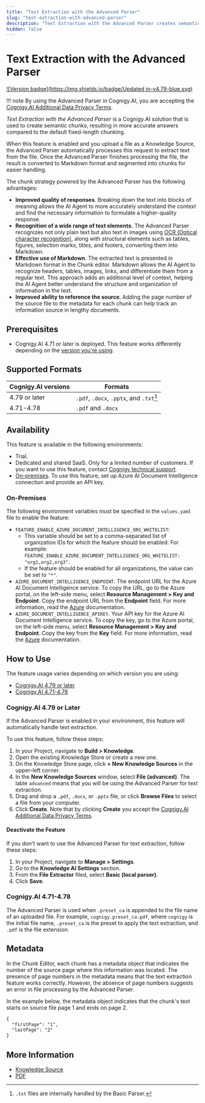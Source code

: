 ```yaml
---
title: "Text Extraction with the Advanced Parser"
slug: "text-extraction-with-advanced-parser"
description: "Text Extraction with the Advanced Parser creates semantic chunks, resulting in more accurate answers compared to the default fixed-length chunking."
hidden: false
---
```


# Text Extraction with the Advanced Parser

[![Version badge](https://img.shields.io/badge/Updated in-v4.79-blue.svg)](../../../release-notes/4.79.md)

!!! note
	By using the Advanced Parser in Cognigy.AI, you are accepting the [Cognigy.AI Additional Data Privacy Terms](https://www.cognigy.com/additional-privacy-terms).

_Text Extraction with the Advanced Parser_ is a Cognigy.AI solution that is used to create semantic chunks, resulting in more accurate answers compared to the default fixed-length chunking.

When this feature is enabled and you upload a file as a Knowledge Source,
the Advanced Parser automatically processes this request to extract text from the file.
Once the Advanced Parser finishes processing the file,
the result is converted to Markdown format and segmented into chunks for easier handling.

The chunk strategy powered by the Advanced Parser has the following advantages:

- **Improved quality of responses**. Breaking down the text into blocks of meaning allows the AI Agent to more accurately understand the context and find the necessary information to formulate a higher-quality response.
- **Recognition of a wide range of text elements.** The Advanced Parser recognizes not only plain text but also text in images using [OCR (Optical character recognition)](https://en.wikipedia.org/wiki/Optical_character_recognition), along with structural elements such as tables, figures, selection marks, titles, and footers, converting them into Markdown.
- **Effective use of Markdown**. The extracted text is presented in Markdown format in the Chunk editor. Markdown allows the AI Agent to recognize headers, tables, images, links, and differentiate them from a regular text. This approach adds an additional level of context, helping the AI Agent better understand the structure and organization of information in the text.
- **Improved ability to reference the source**. Adding the page number of the source file to the metadata for each chunk can help track an information source in lengthy documents.

## Prerequisites

- Cognigy.AI 4.71 or later is deployed. This feature works differently depending on the [version you're using](#how-to-use).

## Supported Formats

| Cognigy.AI versions | Formats                                  |
|---------------------|------------------------------------------|
| 4.79 or later       | `.pdf`, `.docx`, `.pptx`, and `.txt`[^*] |
| 4.71-4.78           | `.pdf` and `.docx`                       |

[^*]: `.txt` files are internally handled by the Basic Parser.

## Availability

This feature is available in the following environments:

- Trial.
- Dedicated and shared SaaS.
  Only for a limited number of customers.
  If you want to use this feature, contact [Cognigy technical support](https://docs.cognigy.com/help/get-help/).
- [On-premises](#on-premises). To use this feature, set up Azure AI Document Intelligence connection and provide an API key.

### On-Premises

The following environment variables must be specified in the `values.yaml` file to enable the feature:

- `FEATURE_ENABLE_AZURE_DOCUMENT_INTELLIGENCE_ORG_WHITELIST`:
    - This variable should be set to a comma-separated list of organization IDs for which the feature should be enabled. For example: `FEATURE_ENABLE_AZURE_DOCUMENT_INTELLIGENCE_ORG_WHITELIST: "org1,org2,org3"`.
    - If the feature should be enabled for all organizations, the value can be set to `"*"`.
- `AZURE_DOCUMENT_INTELLIGENCE_ENDPOINT`. The endpoint URL for the Azure AI Document Intelligence service. To copy the URL, go to the Azure portal, on the left-side menu, select **Resource Management > Key and Endpoint**. Copy the endpoint URL from the **Endpoint** field. For more information, read the [Azure](https://learn.microsoft.com/en-us/azure/ai-services/document-intelligence/sdk-overview-v4-0?view=doc-intel-4.0.0&tabs=csharp#use-an-azure-active-directory-azure-ad-token-credential) documentation.
- `AZURE_DOCUMENT_INTELLIGENCE_APIKEY`. Your API key for the Azure AI Document Intelligence service. To copy the key, go to the Azure portal, on the left-side menu, select **Resource Management > Key and Endpoint**. Copy the key from the **Key** field. For more information, read the [Azure](https://learn.microsoft.com/en-us/azure/ai-services/document-intelligence/sdk-overview-v4-0?view=doc-intel-4.0.0&tabs=csharp#use-an-azure-active-directory-azure-ad-token-credential) documentation.

## How to Use

The feature usage varies depending on which version you are using:

- [Cognigy.AI 4.79 or later](#cognigyai-479-or-later)
- [Cognigy.AI 4.71-4.78](#cognigyai-471-478)

### Cognigy.AI 4.79 or Later

If the Advanced Parser is enabled in your environment,
this feature will automatically handle text extraction.

To use this feature, follow these steps:

1. In your Project, navigate to **Build > Knowledge**.
2. Open the existing Knowledge Store or create a new one.
3. On the Knowledge Store page, click **+ New Knowledge Sources** in the upper-left corner.
4. In the **New Knowledge Sources** window, select **File (advanced)**. The lable `advanced` means that you will be using the Advanced Parser for text extraction. 
5. Drag and drop a `.pdf`, `.docx`, or `.pptx` file, or click **Browse Files** to select a file from your computer.
6. Click **Create**. Note that by clicking **Create** you accept the [Cognigy.AI Additional Data Privacy Terms](https://www.cognigy.com/additional-privacy-terms).

#### Deactivate the Feature

If you don't want to use the Advanced Parser for text extraction, follow these steps:

1. In your Project, navigate to **Manage > Settings**.
2. Go to the **Knowledge AI Settings** section.
3. From the **File Extractor** filed, select **Basic (local parser)**.
4. Click **Save**.

### Cognigy.AI 4.71-4.78

The Advanced Parser is used when `.preset_ca` is appended to the file name of an uploaded file. For example, `cognigy.preset_ca.pdf`, where `cognigy` is the initial file name,
`.preset_ca` is the preset to apply the text extraction, and `.pdf` is the file extension.

## Metadata

In the Chunk Editor, each chunk has a metadata object that indicates the number of the source page where this information was located.
The presence of page numbers in the metadata means that the text extraction feature works correctly.
However, the absence of page numbers suggests an error in file processing by the Advanced Parser.

In the example below, the metadata object indicates that the chunk's text starts on source file page 1 and ends on page 2.

```txt
{
  "firstPage": "1",
  "lastPage": "2"
}
```

## More Information

- [Knowledge Source](overview.md#knowledge-source)
- [PDF](pdf.md)